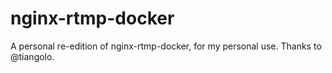 # nginx-rtmp-docker
A personal re-edition of nginx-rtmp-docker, for my personal use. Thanks to @tiangolo.
